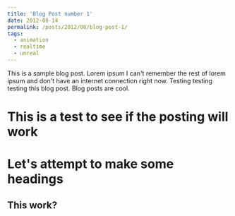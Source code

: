 ```yaml
---
title: 'Blog Post number 1'
date: 2012-08-14
permalink: /posts/2012/08/blog-post-1/
tags:
  - animation
  - realtime
  - unreal
---
```


This is a sample blog post. Lorem ipsum I can't remember the rest of lorem ipsum and don't have an internet connection right now. Testing testing testing this blog post. Blog posts are cool.

This is a test to see if the posting will work
======

Let's attempt to make some headings
======

This work?
------
